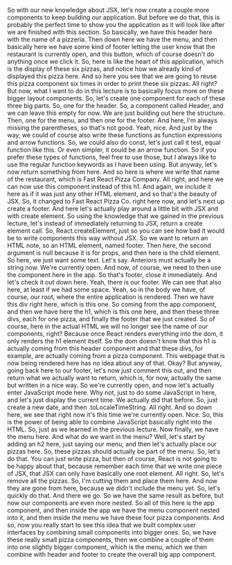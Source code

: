 So with our new knowledge about JSX,
let's now create a couple more components
to keep building our application.
But before we do that, this is probably the perfect time
to show you the application as it will look like
after we are finished with this section.
So basically, we have this header here
with the name of a pizzeria.
Then down here we have the menu,
and then basically here we have some kind
of footer letting the user know
that the restaurant is currently open, and this button,
which of course doesn't do anything once we click it.
So, here is like the heart of this application,
which is the display of these six pizzas,
and notice how we already kind of displayed this pizza here.
And so here you see that we are going
to reuse this pizza component six times
in order to print these six pizzas.
All right?
But now, what I want to do in this lecture is
to basically focus more on these bigger layout components.
So, let's create one component
for each of these three big parts.
So, one for the header.
So, a component called Header,
and we can leave this empty for now.
We are just building out here the structure.
Then, one for the menu,
and then one for the footer.
And here, I'm always missing the parentheses,
so that's not good.
Yeah, nice.
And just by the way,
we could of course also write these functions
as function expressions and arrow functions.
So, we could also do const, let's just call it test,
equal function like this.
Or even simpler, it could be an arrow function.
So if you prefer these types of functions,
feel free to use those,
but I always like to use the regular function keywords
as I have been using.
But anyway, let's now return something from here.
And so here is where we write that name of the restaurant,
which is Fast React Pizza Company.
All right, and here we can now use this component instead
of this h1.
And again, we include it here
as if it was just any other HTML element,
and so that's the beauty of JSX.
So, it changed to Fast React Pizza Co. right here now,
and let's next up create a footer.
And here let's actually play around a little bit
with JSX and with create element.
So using the knowledge that we gained
in the previous lecture,
let's instead of immediately returning to JSX,
return a create element call.
So, React.createElement,
just so you can see how
bad it would be to write components this way without JSX.
So we want to return an HTML note, so an HTML element,
named footer.
Then here, the second argument is null
because it is for props,
and then here is the child element.
So here, we just want some text.
Let's say.
Anteriors must actually be a string now.
We're currently open.
And now, of course, we need
to then use the component here in the app.
So that's footer, close it immediately.
And let's check it out down here.
Yeah, there is our footer.
We can see that also here, at least if we had some space.
Yeah, so in the body we have, of course,
our root, where the entire application is rendered.
Then we have this div right here, which is this one.
So coming from the app component,
and then we have here the h1, which is this one here,
and then these three divs, each for one pizza,
and finally the footer that we just created.
So of course, here in the actual HTML
we will no longer see the name of our components, right?
Because once React renders everything into the dom,
it only renders the h1 element itself.
So the dom doesn't know that this h1 is actually coming
from this header component and that these divs,
for example, are actually coming from a pizza component.
This webpage that is now being rendered here
has no idea about any of that.
Okay?
But anyway, going back here to our footer,
let's now just comment this out,
and then return what we actually want to return,
which is, for now, actually the same
but written in a nice way.
So we're currently open,
and now let's actually enter JavaScript mode here.
Why not, just to do some JavaScript in here,
and let's just display the current time.
We actually did that before.
So, just create a new date,
and then .toLocaleTimeString.
All right.
And so down here, we see that right now
it's this time we're currently open.
Nice.
So, this is the power of being able
to combine JavaScript basically right into the HTML.
So, just as we learned in the previous lecture.
Now finally, we have the menu here.
And what do we want in the menu?
Well, let's start by adding an h2 here,
just saying our menu,
and then let's actually place our pizzas here.
So, these pizzas should actually be part of the menu.
So, let's do that.
You can just write pizza, but then of course,
React is not going to be happy about that,
because remember each time that we write one piece of JSX,
that JSX can only have basically one root element.
All right.
So, let's remove all the pizzas.
So, I'm cutting them and place them here.
And now they are gone from here,
because we didn't include the menu yet.
So, let's quickly do that.
And there we go.
So we have the same result as before,
but now our components are even more nested.
So all of this here is the app component,
and then inside the app
we have the menu component nested into it,
and then inside the menu
we have these four pizza components.
And so, now you really start to see this idea
that we built complex user interfaces
by combining small components into bigger ones.
So, we have these really small pizza components,
then we combine a couple of them
into one slightly bigger component,
which is the menu, which we then combine with header
and footer to create the overall big app component.
